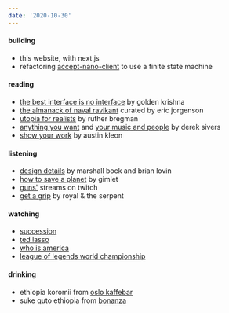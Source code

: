 ```yaml
---
date: '2020-10-30'
---
```


#### building

- this website, with next.js
- refactoring [accept-nano-client](https://github.com/accept-nano/accept-nano-client) to use a finite state machine

#### reading

- [the best interface is no interface](/book/the-best-interface-is-no-interface) by golden krishna
- [the almanack of naval ravikant](https://www.navalmanack.com) curated by eric jorgenson
- [utopia for realists](https://www.amazon.com/Utopia-Realists-Build-Ideal-World/dp/0316471895) by ruther bregman
- [anything you want](/books/anything-you-want) and [your music and people](/books/your-music-and-people) by derek sivers
- [show your work](/book/show-your-work) by austin kleon

#### listening

- [design details](https://designdetails.fm) by marshall bock and brian lovin
- [how to save a planet](https://gimletmedia.com/shows/howtosaveaplanet) by gimlet
- [guns'](https://gunselsenol.com) streams on twitch
- [get a grip](https://open.spotify.com/album/2Yn5QhZEEoDl1MDMVjY3Ao?si=4_7i0rFNQ22e4lWdazpbGw) by royal & the serpent

#### watching

- [succession](https://www.imdb.com/title/tt7660850)
- [ted lasso](https://www.imdb.com/title/tt10986410)
- [who is america](https://www.imdb.com/title/tt8679236)
- [league of legends world championship](https://lolesports.com)

#### drinking

- ethiopia koromii from [oslo kaffebar](/notes/coffee-bean-package-perfect)
- suke quto ethiopia from [bonanza](/notes/coffee-bean-package-not-perfect)

